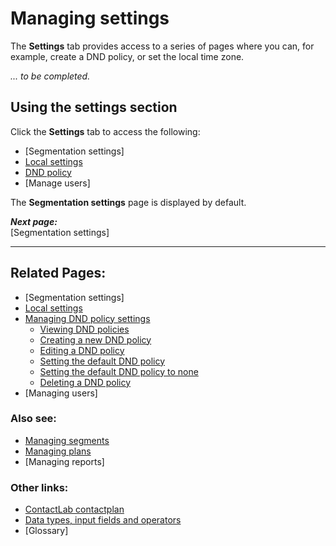 # Managing settings

The **Settings** tab provides access to a series of pages where you can, for example, create a DND policy, or set the local time zone.  

*... to be completed.*  

## Using the settings section  

Click the **Settings** tab to access the following:  

- [Segmentation settings]  
- [Local settings](LocalSettings.md)  
- [DND policy](ManagingDND.md)  
- [Manage users]  

The **Segmentation settings** page is displayed by default.  

***Next page:***  
[Segmentation settings]  

----------

## Related Pages:  

- [Segmentation settings]  
- [Local settings](LocalSettings.md)  
- [Managing DND policy settings](ManagingDND.md)  
  - [Viewing DND policies](ViewingDND.md)  
  - [Creating a new DND policy](CreatingNewDND.md)  
  - [Editing a DND policy](EditingDND.md)  
  - [Setting the default DND policy](SettingDefaultDND.md)  
  - [Setting the default DND policy to none](SettingNoDND.md)  
  - [Deleting a DND policy](DeletingDND.md)  
- [Managing users]  

### Also see:  

- [Managing segments](ManagingSegments.md)  
- [Managing plans](ManagingPlans.md)  
- [Managing reports]  

### Other links:  

- [ContactLab contactplan](Home.md)  
- [Data types, input fields and operators](InputBoxOperators.md)  
- [Glossary]  
